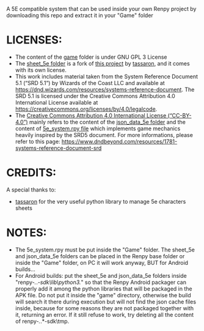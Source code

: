 A 5E compatible system that can be used inside your own Renpy project by downloading this repo and extract it in your "Game" folder

# LICENSES:
* The content of the [game](game/) folder is under GNU GPL 3 License
* The [sheet_5e folder](sheet_5e/) is a fork of [this project](https://github.com/tassaron/dnd-character) by [tassaron](https://github.com/tassaron), and it comes with its own license.
* This work includes material taken from the System Reference Document 5.1 (“SRD 5.1”) by Wizards of the Coast LLC and available at https://dnd.wizards.com/resources/systems-reference-document. The SRD 5.1 is licensed under the Creative Commons Attribution 4.0 International License available at https://creativecommons.org/licenses/by/4.0/legalcode.
* The [Creative Commons Attribution 4.0 International License (“CC-BY-4.0”)](SRD_CC_v5.1.pdf) mainly refers to the content of the [json_data_5e folder](json_data_5e/) and the content of [5e_system.rpy file](game/5e_system.rpy) which implements game mechanics heavily inspired by the SRD5 document. For more informations, please refer to this page: https://www.dndbeyond.com/resources/1781-systems-reference-document-srd

# CREDITS:
A special thanks to:
* [tassaron](https://github.com/tassaron) for the very useful python library to manage 5e characters sheets

# NOTES:
* The 5e_system.rpy must be put inside the "Game" folder. The sheet_5e and json_data_5e folders can be placed in the Renpy base folder or inside the "Game" folder, on PC it will work anyway, BUT for Android builds...
* For Android builds: put the sheet_5e and json_data_5e folders inside "renpy-*.*.*-sdk\lib\python3.*" so that the Renpy Android packager can properly add it among the python libraries that will be packaged in the APK file. Do not put it inside the "game" directory, otherwise the build will search it there during execution but will not find the json cache files inside, because for some reasons they are not packaged together with it, returning an error. If it still refuse to work, try deleting all the content of renpy-*.*.*-sdk\tmp.
